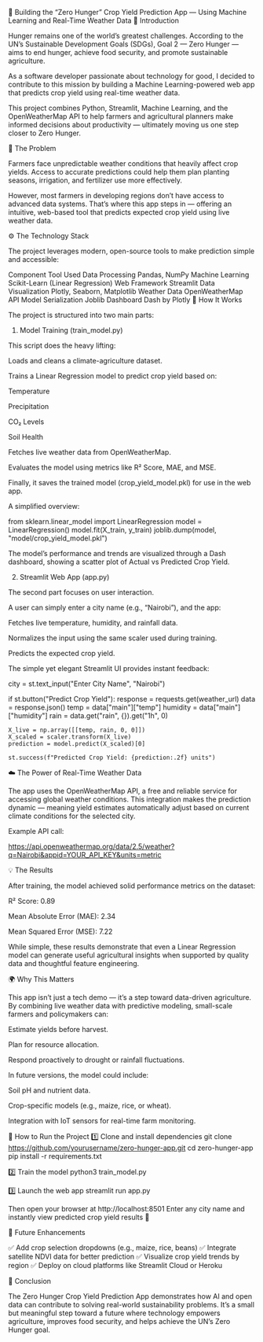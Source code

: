 🌾 Building the “Zero Hunger” Crop Yield Prediction App — Using Machine Learning and Real-Time Weather Data
🧭 Introduction

Hunger remains one of the world’s greatest challenges. According to the UN’s Sustainable Development Goals (SDGs), Goal 2 — Zero Hunger — aims to end hunger, achieve food security, and promote sustainable agriculture.

As a software developer passionate about technology for good, I decided to contribute to this mission by building a Machine Learning-powered web app that predicts crop yield using real-time weather data.

This project combines Python, Streamlit, Machine Learning, and the OpenWeatherMap API to help farmers and agricultural planners make informed decisions about productivity — ultimately moving us one step closer to Zero Hunger.

🌱 The Problem

Farmers face unpredictable weather conditions that heavily affect crop yields.
Access to accurate predictions could help them plan planting seasons, irrigation, and fertilizer use more effectively.

However, most farmers in developing regions don’t have access to advanced data systems.
That’s where this app steps in — offering an intuitive, web-based tool that predicts expected crop yield using live weather data.

⚙️ The Technology Stack

The project leverages modern, open-source tools to make prediction simple and accessible:

Component	Tool Used
Data Processing	Pandas, NumPy
Machine Learning	Scikit-Learn (Linear Regression)
Web Framework	Streamlit
Data Visualization	Plotly, Seaborn, Matplotlib
Weather Data	OpenWeatherMap API
Model Serialization	Joblib
Dashboard	Dash by Plotly
🧠 How It Works

The project is structured into two main parts:

1. Model Training (train_model.py)

This script does the heavy lifting:

Loads and cleans a climate-agriculture dataset.

Trains a Linear Regression model to predict crop yield based on:

Temperature

Precipitation

CO₂ Levels

Soil Health

Fetches live weather data from OpenWeatherMap.

Evaluates the model using metrics like R² Score, MAE, and MSE.

Finally, it saves the trained model (crop_yield_model.pkl) for use in the web app.

A simplified overview:

from sklearn.linear_model import LinearRegression
model = LinearRegression()
model.fit(X_train, y_train)
joblib.dump(model, "model/crop_yield_model.pkl")


The model’s performance and trends are visualized through a Dash dashboard, showing a scatter plot of Actual vs Predicted Crop Yield.

2. Streamlit Web App (app.py)

The second part focuses on user interaction.

A user can simply enter a city name (e.g., “Nairobi”), and the app:

Fetches live temperature, humidity, and rainfall data.

Normalizes the input using the same scaler used during training.

Predicts the expected crop yield.

The simple yet elegant Streamlit UI provides instant feedback:

city = st.text_input("Enter City Name", "Nairobi")

if st.button("Predict Crop Yield"):
    response = requests.get(weather_url)
    data = response.json()
    temp = data["main"]["temp"]
    humidity = data["main"]["humidity"]
    rain = data.get("rain", {}).get("1h", 0)

    X_live = np.array([[temp, rain, 0, 0]])
    X_scaled = scaler.transform(X_live)
    prediction = model.predict(X_scaled)[0]

    st.success(f"Predicted Crop Yield: {prediction:.2f} units")

☁️ The Power of Real-Time Weather Data

The app uses the OpenWeatherMap API, a free and reliable service for accessing global weather conditions.
This integration makes the prediction dynamic — meaning yield estimates automatically adjust based on current climate conditions for the selected city.

Example API call:

https://api.openweathermap.org/data/2.5/weather?q=Nairobi&appid=YOUR_API_KEY&units=metric

💡 The Results

After training, the model achieved solid performance metrics on the dataset:

R² Score: 0.89

Mean Absolute Error (MAE): 2.34

Mean Squared Error (MSE): 7.22

While simple, these results demonstrate that even a Linear Regression model can generate useful agricultural insights when supported by quality data and thoughtful feature engineering.

🌍 Why This Matters

This app isn’t just a tech demo — it’s a step toward data-driven agriculture.
By combining live weather data with predictive modeling, small-scale farmers and policymakers can:

Estimate yields before harvest.

Plan for resource allocation.

Respond proactively to drought or rainfall fluctuations.

In future versions, the model could include:

Soil pH and nutrient data.

Crop-specific models (e.g., maize, rice, or wheat).

Integration with IoT sensors for real-time farm monitoring.

🚀 How to Run the Project
1️⃣ Clone and install dependencies
git clone https://github.com/yourusername/zero-hunger-app.git
cd zero-hunger-app
pip install -r requirements.txt

2️⃣ Train the model
python3 train_model.py

3️⃣ Launch the web app
streamlit run app.py


Then open your browser at http://localhost:8501
Enter any city name and instantly view predicted crop yield results 🌾

🧩 Future Enhancements

✅ Add crop selection dropdowns (e.g., maize, rice, beans)
✅ Integrate satellite NDVI data for better prediction
✅ Visualize crop yield trends by region
✅ Deploy on cloud platforms like Streamlit Cloud or Heroku

🏁 Conclusion

The Zero Hunger Crop Yield Prediction App demonstrates how AI and open data can contribute to solving real-world sustainability problems.
It’s a small but meaningful step toward a future where technology empowers agriculture, improves food security, and helps achieve the UN’s Zero Hunger goal.